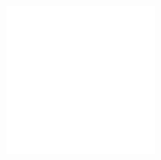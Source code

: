 <a href="docs\tfo-aa-guide.pdf" class="image fit"><img src="\docs\tfo-aa-guide.pdf" alt=""></a>

<embed src="docs\tfo-aa-guide.pdf" type="application/pdf">

<embed src="\docs\tfo-aa-guide.pdf" type="application/pdf">
